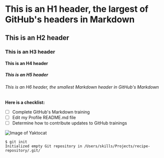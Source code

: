 # This is an H1 header, the largest of GitHub's headers in Markdown

## This is an H2 header

### This is an H3 header

#### This is an H4 header

##### This is an H5 header

###### This is an H6 header, the smallest Markdown header in GitHub's Markdown

**Here is a checklist:**

- [ ] Complete GitHub's Markdown training
- [ ] Edit my Profile README.md file
- [ ] Determine how to contribute updates to GitHub trainings

![Image of Yaktocat](https://octodex.github.com/images/yaktocat.png)

```
$ git init
Initialized empty Git repository in /Users/skills/Projects/recipe-repository/.git/
```
